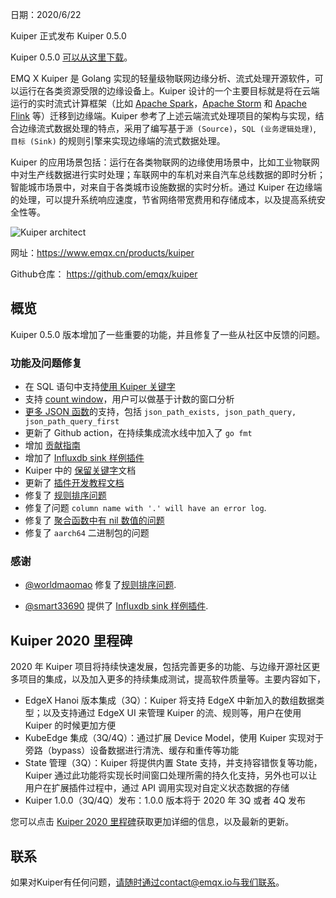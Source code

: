 

日期：2020/6/22

Kuiper 正式发布 Kuiper 0.5.0

Kuiper 0.5.0 [可以从这里下载](https://github.com/emqx/kuiper/releases/tag/0.5.0)。

EMQ X Kuiper 是 Golang 实现的轻量级物联网边缘分析、流式处理开源软件，可以运行在各类资源受限的边缘设备上。Kuiper 设计的一个主要目标就是将在云端运行的实时流式计算框架（比如 [Apache Spark](https://spark.apache.org/)，[Apache Storm](https://storm.apache.org/) 和 [Apache Flink](https://flink.apache.org/) 等）迁移到边缘端。Kuiper 参考了上述云端流式处理项目的架构与实现，结合边缘流式数据处理的特点，采用了编写基于`源 (Source)`，`SQL (业务逻辑处理)`, `目标 (Sink)` 的规则引擎来实现边缘端的流式数据处理。

Kuiper 的应用场景包括：运行在各类物联网的边缘使用场景中，比如工业物联网中对生产线数据进行实时处理；车联网中的车机对来自汽车总线数据的即时分析；智能城市场景中，对来自于各类城市设施数据的实时分析。通过 Kuiper 在边缘端的处理，可以提升系统响应速度，节省网络带宽费用和存储成本，以及提高系统安全性等。

![Kuiper architect](https://static.emqx.net/images/4681b3bc6324b943acf3f2038dffb1fe.png)

网址：https://www.emqx.cn/products/kuiper

Github仓库： https://github.com/emqx/kuiper

## 概览

Kuiper 0.5.0 版本增加了一些重要的功能，并且修复了一些从社区中反馈的问题。

### 功能及问题修复

- 在 SQL 语句中支持[使用 Kuiper 关键字](https://github.com/emqx/kuiper/issues/237) 
- 支持 [count window](https://github.com/emqx/kuiper/blob/master/docs/zh_CN/sqls/windows.md#count-window)，用户可以做基于计数的窗口分析
- [更多 JSON 函数](https://github.com/emqx/kuiper/blob/master/docs/zh_CN/json_expr.md#json-path-functions)的支持，包括 `json_path_exists, json_path_query, json_path_query_first`
- 更新了 Github action，在持续集成流水线中加入了 `go fmt` 
- 增加 [贡献指南](https://github.com/emqx/kuiper/blob/master/docs/CONTRIBUTING.md)
- 增加了 [Influxdb sink 样例插件](https://github.com/emqx/kuiper/blob/master/docs/zh_CN/plugins/sinks/influxdb.md)
- Kuiper 中的 [保留关键字](https://github.com/emqx/kuiper/blob/master/docs/zh_CN/sqls/lexical_elements.md)文档
- 更新了 [插件开发教程文档](https://github.com/emqx/kuiper/blob/master/docs/zh_CN/plugins/plugins_tutorial.md)
- 修复了 [规则排序问题](https://github.com/emqx/kuiper/issues/303)
- 修复了问题 `column name with '.' will have an error log`.  
- 修复了 [聚合函数中有 nil 数值的问题](https://github.com/emqx/kuiper/issues/294)
- 修复了 `aarch64` 二进制包的问题

### 感谢

- [@worldmaomao](https://github.com/worldmaomao) 修复了[规则排序问题](https://github.com/emqx/kuiper/issues/303).

- [@smart33690](https://github.com/smart33690) 提供了 [Influxdb sink 样例插件](https://github.com/emqx/kuiper/blob/master/docs/zh_CN/plugins/sinks/influxdb.md).

## Kuiper 2020 里程碑

2020 年 Kuiper 项目将持续快速发展，包括完善更多的功能、与边缘开源社区更多项目的集成，以及加入更多的持续集成测试，提高软件质量等。主要内容如下，

- EdgeX Hanoi 版本集成（3Q）：Kuiper 将支持 EdgeX 中新加入的数组数据类型；以及支持通过 EdgeX UI 来管理 Kuiper 的流、规则等，用户在使用 Kuiper 的时候更加方便
- KubeEdge 集成（3Q/4Q）：通过扩展 Device Model，使用 Kuiper 实现对于旁路（bypass）设备数据进行清洗、缓存和重传等功能
- State 管理（3Q）：Kuiper 将提供内置 State 支持，并支持容错恢复等功能，Kuiper 通过此功能将实现长时间窗口处理所需的持久化支持，另外也可以让用户在扩展插件过程中，通过 API 调用实现对自定义状态数据的存储
- Kuiper 1.0.0（3Q/4Q）发布：1.0.0 版本将于 2020 年 3Q 或者 4Q 发布

您可以点击 [Kuiper 2020 里程碑](https://github.com/emqx/kuiper/projects/1)获取更加详细的信息，以及最新的更新。

## 联系

如果对Kuiper有任何问题，请随时通过contact@emqx.io与我们联系。